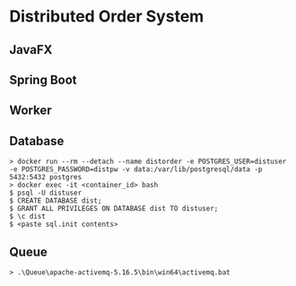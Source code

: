 # Distributed Order System

## JavaFX


## Spring Boot


## Worker


## Database
```shell
> docker run --rm --detach --name distorder -e POSTGRES_USER=distuser -e POSTGRES_PASSWORD=distpw -v data:/var/lib/postgresql/data -p 5432:5432 postgres
> docker exec -it <container_id> bash
$ psql -U distuser
$ CREATE DATABASE dist;
$ GRANT ALL PRIVILEGES ON DATABASE dist TO distuser;
$ \c dist
$ <paste sql.init contents>
```

## Queue
```shell
> .\Queue\apache-activemq-5.16.5\bin\win64\activemq.bat
```